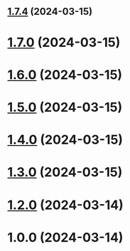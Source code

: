 ## [1.7.4](https://github.com/xxhls/get-license/compare/v1.7.0...v1.7.4) (2024-03-15)

# [1.7.0](https://github.com/xxhls/get-license/compare/v1.6.0...v1.7.0) (2024-03-15)

# [1.6.0](https://github.com/xxhls/get-license/compare/v1.5.0...v1.6.0) (2024-03-15)

# [1.5.0](https://github.com/xxhls/get-license/compare/v1.4.0...v1.5.0) (2024-03-15)

# [1.4.0](https://github.com/xxhls/get-license/compare/v1.3.0...v1.4.0) (2024-03-15)

# [1.3.0](https://github.com/xxhls/get-license/compare/v1.2.0...v1.3.0) (2024-03-15)

# [1.2.0](https://github.com/xxhls/get-license/compare/v1.0.0...v1.2.0) (2024-03-14)

# 1.0.0 (2024-03-14)
